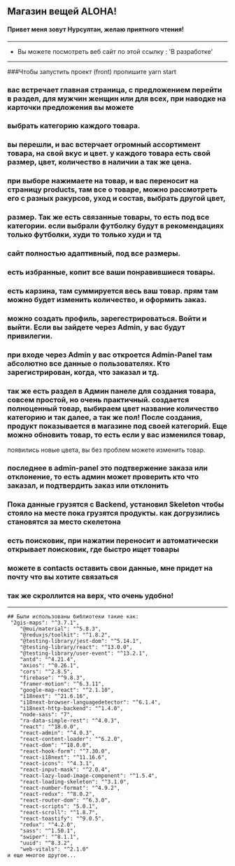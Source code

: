 ## Магазин вещей ALOHA! 

#### Привет меня зовут Нурсултан, желаю приятного чтения!

---


- Вы можете посмотреть веб сайт по этой ссылку : 'В разработке'

--- 

###Чтобы запустить проект (front) пропишите yarn start

### вас встречает главная страница, с предложением перейти в раздел, для мужчин женщин или для всех,  при наводке на карточки предложения вы можете
### выбрать категорию каждого товара.
### вы перешли, и вас встерчает огромный ассортимент товара, на свой вкус и цвет. у каждого товара есть свой размер, цвет, количество в наличии а так же цена. 
### при выборе нажимаете на товар, и вас переносит на страницу products, там все о товаре, можно рассмотреть его с разных ракурсов, уход и состав, выбрать другой цвет,
### размер. Так же есть связанные товары, то есть под все категории. если выбрали футболку будут в рекомендациях только футболки, худи то только худи и тд 
### сайт полностью адаптивный, под все размеры.
### есть избранные, копит все ваши понравившиеся товары.
### есть карзина, там суммируется весь ваш товар. прям там можно будет изменить количество, и оформить заказ.
### можно создать профиль, зарегестрироваться. Войти и выйти. Если вы зайдете через Admin, у вас будут привилегии. 
### при входе через Admin у вас откроется Admin-Panel там абсолютно все данные о пользователях. Кто зарегистрирован, когда, что заказал и тд.
### так же есть раздел в Админ панеле для создания товара, совсем простой, но очень практичный. создается полноценный товар, выбираем цвет название количество категорию и так далее, а так же пол! После создания, продукт показывается в магазине под своей категорий. Еще можно обновить товар, то есть если у вас изменился товар,
появились новые цвета, вы без проблем можете изменить товар.
### последнее в admin-panel это подтвержение заказа или отклонение, то есть админ может проверить кто что заказал, и подтвердить заказ или отклонить
### Пока данные грузятся с Backend, установил Skeleton чтобы стояло на месте пока грузятся продукты. как догрузились становятся за место скелетона
### есть поисковик, при нажатии переносит и автоматически открывает поисковик, где быстро ищет товары
### можете в contacts оставить свои данные, мне придет на почту что вы хотите связаться
### так же скроллится на верх, что очень удобно!
---

```
## Были использованы библиотеки такие как:
 "2gis-maps": "^3.7.1",
    "@mui/material": "^5.8.3",
    "@reduxjs/toolkit": "^1.8.2",
    "@testing-library/jest-dom": "^5.14.1",
    "@testing-library/react": "^13.0.0",
    "@testing-library/user-event": "^13.2.1",
    "antd": "^4.21.4",
    "axios": "^0.26.1",
    "cors": "^2.8.5",
    "firebase": "^9.8.3",
    "framer-motion": "^6.3.11",
    "google-map-react": "^2.1.10",
    "i18next": "^21.6.16",
    "i18next-browser-languagedetector": "^6.1.4",
    "i18next-http-backend": "^1.4.0",
    "node-sass": "7",
    "ra-data-simple-rest": "^4.0.3",
    "react": "^18.0.0",
    "react-admin": "^4.0.3",
    "react-content-loader": "^6.2.0",
    "react-dom": "^18.0.0",
    "react-hook-form": "^7.30.0",
    "react-i18next": "^11.16.6",
    "react-icons": "^4.3.1",
    "react-input-mask": "^2.0.4",
    "react-lazy-load-image-component": "^1.5.4",
    "react-loading-skeleton": "^3.1.0",
    "react-number-format": "^4.9.2",
    "react-redux": "^8.0.2",
    "react-router-dom": "^6.3.0",
    "react-scripts": "5.0.1",
    "react-scroll": "^1.8.7",
    "react-toastify": "^9.0.5",
    "redux": "^4.2.0",
    "sass": "^1.50.1",
    "swiper": "^8.1.1",
    "uuid": "^8.3.2",
    "web-vitals": "^2.1.0"
и еще многое другое...
```
